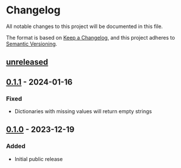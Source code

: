 # Changelog

All notable changes to this project will be documented in this file.

The format is based on [Keep a Changelog](https://keepachangelog.com/en/1.0.0/),
and this project adheres to [Semantic Versioning](https://semver.org/spec/v2.0.0.html).

## [unreleased]

## [0.1.1] - 2024-01-16

### Fixed

- Dictionaries with missing values will return empty strings

## [0.1.0] - 2023-12-19

### Added

- Initial public release

[unreleased]: https://github.com/fastly/compute-js-esi/compare/v0.1.1...HEAD
[0.1.1]: https://github.com/fastly/compute-js-esi/compare/v0.1.0...v0.1.1
[0.1.0]: https://github.com/fastly/compute-js-esi/releases/tag/v0.1.0
